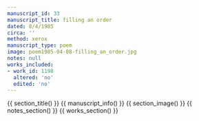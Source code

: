 ```yaml
---
manuscript_id: 33
manuscript_title: filling an order
dated: 8/4/1985
circa: ''
method: xerox
manuscript_type: poem
image: poem1985-04-08-filling_an_order.jpg
notes: null
works_included:
- work_id: 1198
  altered: 'no'
  edited: 'no'
---
```


{{ section_title() }}
{{ manuscript_info() }}
{{ section_image() }}
{{ notes_section() }}
{{ works_section() }}

